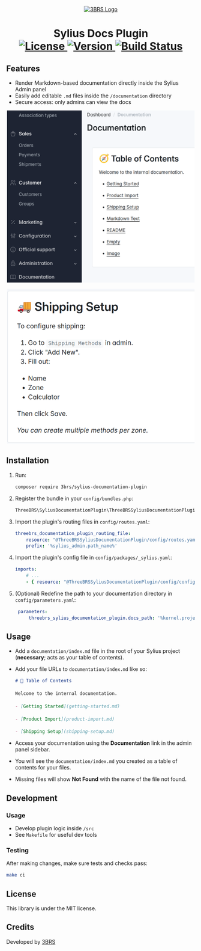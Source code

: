 <p align="center">
  <a href="https://www.3brs.com" target="_blank">
    <img src="https://3brs1.fra1.cdn.digitaloceanspaces.com/3brs/logo/3BRS-logo-sylius-200.png" alt="3BRS Logo"/>
  </a>
</p>

<h1 align="center">
  Sylius Docs Plugin <br />
  <a href="https://packagist.org/packages/3brs/sylius-documentation-plugin" title="License" target="_blank">
    <img src="https://img.shields.io/packagist/l/3brs/sylius-documentation-plugin" alt="License" />
  </a>
  <a href="https://packagist.org/packages/3brs/sylius-documentation-plugin" title="Version" target="_blank">
    <img src="https://img.shields.io/packagist/v/3brs/sylius-documentation-plugin" alt="Version" />
  </a>
  <a href="https://circleci.com/gh/3BRS/sylius-documentation-plugin" title="Build status" target="_blank">
    <img src="https://circleci.com/gh/3BRS/sylius-documentation-plugin.svg?style=shield" alt="Build Status" />
  </a>
</h1>

## Features

- Render Markdown-based documentation directly inside the Sylius Admin panel
- Easily add editable `.md` files inside the `/documentation` directory
- Secure access: only admins can view the docs

<p align="center">
  <img src="docs/docs_index_example.png?raw=true" alt="Admin Documentation Index" style="max-width:500px;" />
</p>

<p align="center">
  <img src="./docs/docs_item_example.png?raw=true" alt="Admin Documentation Item" style="max-width:500px;" />
</p> 

## Installation

1. Run:

    ```bash
    composer require 3brs/sylius-documentation-plugin
    ```

2. Register the bundle in your `config/bundles.php`:

    ```php
    ThreeBRS\SyliusDocumentationPlugin\ThreeBRSSyliusDocumentationPlugin::class => ['all' => true],
    ```

3. Import the plugin's routing files in `config/routes.yaml`:

    ```yaml
    threebrs_documentation_plugin_routing_file:
        resource: "@ThreeBRSSyliusDocumentationPlugin/config/routes.yaml"
        prefix: '%sylius_admin.path_name%'
    ```

4. Import the plugin's config file in `config/packages/_sylius.yaml`:

    ```yaml
    imports:
        # ...
        - { resource: "@ThreeBRSSyliusDocumentationPlugin/config/config.yaml" }
    ```
5. (Optional) Redefine the path to your documentation directory in `config/parameters.yaml`:

    ```yaml
     parameters:
         threebrs_sylius_documentation_plugin.docs_path: '%kernel.project_dir%/documentation'
    ```
## Usage

- Add a `documentation/index.md` file in the root of your Sylius project (**necessary**; acts as your table of contents).
- Add your file URLs to `documentation/index.md` like so:

    ```md
    # 🧭 Table of Contents

    Welcome to the internal documentation.

    - [Getting Started](getting-started.md)

    - [Product Import](product-import.md)

    - [Shipping Setup](shipping-setup.md)
    ```

- Access your documentation using the **Documentation** link in the admin panel sidebar.
- You will see the `documentation/index.md` you created as a table of contents for your files.
- Missing files will show **Not Found** with the name of the file not found.

## Development

### Usage

- Develop plugin logic inside `/src`
- See `Makefile` for useful dev tools

### Testing

After making changes, make sure tests and checks pass:

```bash
make ci
```
License
-------
This library is under the MIT license.

Credits
-------
Developed by [3BRS](https://3brs.com)
